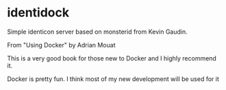 identidock
==========

Simple identicon server based on monsterid from Kevin Gaudin.

From "Using Docker" by Adrian Mouat 

This is a very good book for those new to Docker and I highly recommend it.

Docker is pretty fun. I think most of my new development will be used for it
